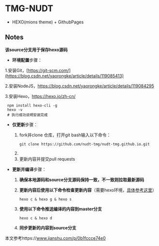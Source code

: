 
# TMG-NUDT
 - HEXO(mions theme) + GithubPages



## Notes

**该source分支用于保存hexo源码**

- **环境配置**步骤：

1.安装Git，[https://git-scm.com/](https://blog.csdn.net/yaorongke/article/details/119085413)

2.安装NodeJS，https://blog.csdn.net/yaorongke/article/details/119084295

3.安装Hexo，https://hexo.io/zh-cn/

     npm install hexo-cli -g
     hexo -v
     # 执行成功说明安装完成


- **仅更新**步骤：
  
   1. fork并clone 仓库，打开git bash输入以下命令：
      ```
      git clone https://github.com/nudt-tmg/nudt-tmg.github.io.git
      ```
   2.
   3. 更新内容并提交pull requests
  
      
  
- **更新并编译**步骤：
  
  1. **确保本地源码和source分支源码保持一致，不一致则拉取最新源码**
  
  2. **更新内容后使用以下命令检查更新内容**（需要hexo环境，[具体参考这里](https://zhuanlan.zhihu.com/p/299161193)）
  
     ```shell
     hexo c & hexo g & hexo s
     ```
  
  3. **使用以下命令推送编译的内容到master分支**
  
     ```
     hexo c & hexo d
     ```
  
  4. **同步更新的内容到source分支**



本文参考https://www.jianshu.com/p/0b1fccce74e0
